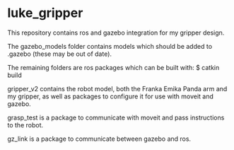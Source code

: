 # luke_gripper

This repository contains ros and gazebo integration for my gripper design.

The gazebo_models folder contains models which should be added to .gazebo (these may be out of date).

The remaining folders are ros packages which can be built with: $ catkin build

gripper_v2 contains the robot model, both the Franka Emika Panda arm and my gripper, as well as packages to configure it for use with moveit and gazebo.

grasp_test is a package to communicate with moveit and pass instructions to the robot.

gz_link is a package to communicate between gazebo and ros.
